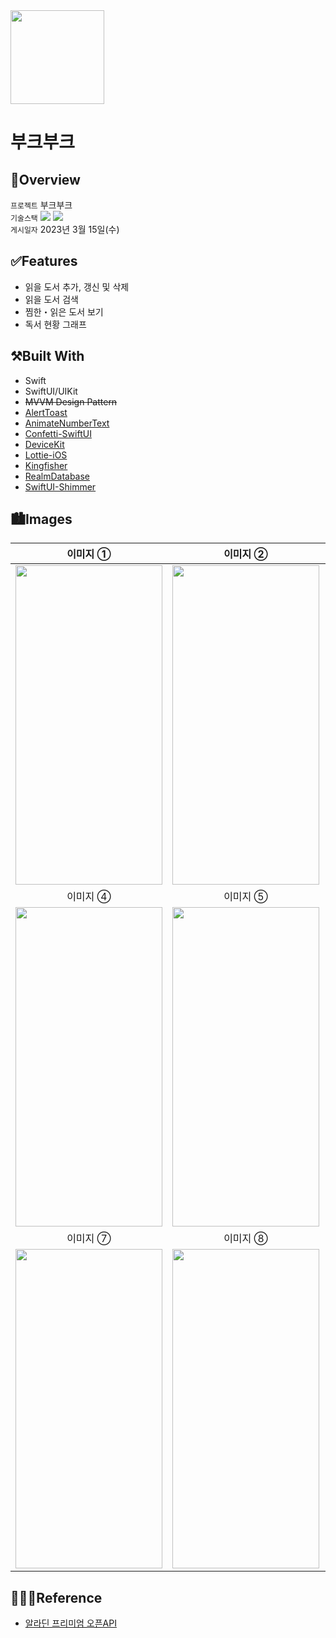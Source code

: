 <img src="https://user-images.githubusercontent.com/21079970/224593183-bb6b4657-3521-4fd9-a478-ae578bc05503.png" align="center" width="150" height="150">

# 부크부크
## 🍎Overview
`프로젝트` 부크부크 <br>
`기술스택` <img src="https://img.shields.io/badge/Swift-F05138?style=flat-square&logo=Swift&logoColor=white"/> <img src="https://img.shields.io/badge/Xcode-147EFB?style=flat-square&logo=Xcode&logoColor=white"/> <br>
`게시일자` 2023년 3월 15일(수) <br>

## ✅Features

* 읽을 도서 추가, 갱신 및 삭제
* 읽을 도서 검색
* 찜한・읽은 도서 보기 
* 독서 현황 그래프

## ⚒️Built With

* Swift
* SwiftUI/UIKit
* ~~MVVM Design Pattern~~
* [AlertToast](https://github.com/elai950/AlertToast)
* [AnimateNumberText](https://github.com/swift-man/AnimateNumberText)
* [Confetti-SwiftUI](https://github.com/simibac/ConfettiSwiftUI)
* [DeviceKit](https://github.com/devicekit/DeviceKit)
* [Lottie-iOS](https://github.com/airbnb/lottie-ios)
* [Kingfisher](https://github.com/onevcat/Kingfisher)
* [RealmDatabase](https://github.com/realm/realm-swift)
* [SwiftUI-Shimmer](https://github.com/markiv/SwiftUI-Shimmer)

## 🏙️Images

| 이미지 ① | 이미지 ② | 이미지 ③ |
| :--: | :--: | :--: |
| <img src="https://github.com/rlarjsdn3/bookbook-swiftui-main-project/assets/21079970/d8775eff-a86c-4c23-99d2-ed7a34391e45" align="center" width="235" height="511"> | <img src="https://github.com/rlarjsdn3/bookbook-swiftui-main-project/assets/21079970/b4e3ee12-e200-483c-bf13-bca1c63b6d95" align="center" width="235" height="511"> | <img src="https://github.com/rlarjsdn3/bookbook-swiftui-main-project/assets/21079970/575f9087-f3aa-4660-802b-1815972ce743" align="center" width="235" height="511"> |
| 이미지 ④ | 이미지 ⑤ | 이미지 ⑥ |
| <img src="https://github.com/rlarjsdn3/bookbook-swiftui-main-project/assets/21079970/a7dafe68-b019-4b9e-bbdb-bc67c671f8e5" align="center" width="235" height="511"> | <img src="https://github.com/rlarjsdn3/bookbook-swiftui-main-project/assets/21079970/1444f9b1-20b0-405a-8446-d631b417e2ef" align="center" width="235" height="511"> | <img src="https://github.com/rlarjsdn3/bookbook-swiftui-main-project/assets/21079970/cf3f9ed3-6d02-43bb-ab53-34d45dc07bb2" align="center" width="235" height="511"> |
| 이미지 ⑦ | 이미지 ⑧ | 이미지 ⑨ |
| <img src="https://github.com/rlarjsdn3/bookbook-swiftui-main-project/assets/21079970/1adab2ee-1ed6-48c1-9598-74eb1128282b" align="center" width="235" height="511"> | <img src="https://github.com/rlarjsdn3/bookbook-swiftui-main-project/assets/21079970/bf1cf3d0-e266-4297-8d72-5b71dd899819" align="center" width="235" height="511"> | <img src="https://github.com/rlarjsdn3/bookbook-swiftui-main-project/assets/21079970/47bdb3c1-4317-4718-af92-04c6aa2ae625" align="center" width="235" height="511"> |
 
## 👩🏻‍💻Reference

* [알라딘 프리미엄 오픈API](https://blog.aladin.co.kr/m/openapi/6695306)

